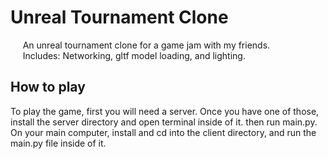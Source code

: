 # Unreal Tournament Clone

&nbsp;&nbsp;&nbsp;&nbsp;&nbsp;An unreal tournament clone for a game jam with my friends.\
&nbsp;&nbsp;&nbsp;&nbsp;&nbsp;Includes: Networking, gltf model loading, and lighting.

## How to play
To play the game, first you will need a server. Once you have one of those, install the server directory and open terminal inside of it. then run main.py.\
On your main computer, install and cd into the client directory, and run the main.py file inside of it.
